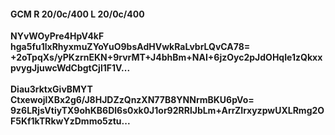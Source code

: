 #### GCM R 20/0c/400 L 20/0c/400
**NYvWOyPre4HpV4kF**<br/>**hga5fu1lxRhyxmuZYoYuO9bsAdHVwkRaLvbrLQvCA78=**<br/>**+2oTpqXs/yPKzrnEKN+9rvrMT+J4bhBm+NAI+6jzOyc2pJdOHqIe1zQkxxpvygJjuwcWdCbgtCjl1F1V...**<br/><br/>
**Diau3rktxGivBMYT**<br/>**CtxewojlXBx2g6/J8HJDZzQnzXN77B8YNNrmBKU6pVo=**<br/>**9z6LRjsVtiyTX9ohKB6Dl6s0xk0J1or92RRlJbLm+ArrZIrxyzpwUXLRmg2OF5Kf1kTRkwYzDmmo5ztu...**